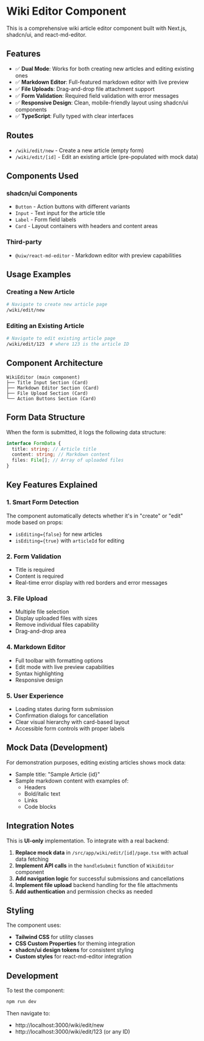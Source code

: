 # Wiki Editor Component

This is a comprehensive wiki article editor component built with Next.js, shadcn/ui, and react-md-editor.

## Features

- ✅ **Dual Mode**: Works for both creating new articles and editing existing ones
- ✅ **Markdown Editor**: Full-featured markdown editor with live preview
- ✅ **File Uploads**: Drag-and-drop file attachment support
- ✅ **Form Validation**: Required field validation with error messages
- ✅ **Responsive Design**: Clean, mobile-friendly layout using shadcn/ui components
- ✅ **TypeScript**: Fully typed with clear interfaces

## Routes

- `/wiki/edit/new` - Create a new article (empty form)
- `/wiki/edit/[id]` - Edit an existing article (pre-populated with mock data)

## Components Used

### shadcn/ui Components

- `Button` - Action buttons with different variants
- `Input` - Text input for the article title
- `Label` - Form field labels
- `Card` - Layout containers with headers and content areas

### Third-party

- `@uiw/react-md-editor` - Markdown editor with preview capabilities

## Usage Examples

### Creating a New Article

```bash
# Navigate to create new article page
/wiki/edit/new
```

### Editing an Existing Article

```bash
# Navigate to edit existing article page
/wiki/edit/123  # where 123 is the article ID
```

## Component Architecture

```
WikiEditor (main component)
├── Title Input Section (Card)
├── Markdown Editor Section (Card)
├── File Upload Section (Card)
└── Action Buttons Section (Card)
```

## Form Data Structure

When the form is submitted, it logs the following data structure:

```typescript
interface FormData {
  title: string; // Article title
  content: string; // Markdown content
  files: File[]; // Array of uploaded files
}
```

## Key Features Explained

### 1. Smart Form Detection

The component automatically detects whether it's in "create" or "edit" mode based on props:

- `isEditing={false}` for new articles
- `isEditing={true}` with `articleId` for editing

### 2. Form Validation

- Title is required
- Content is required
- Real-time error display with red borders and error messages

### 3. File Upload

- Multiple file selection
- Display uploaded files with sizes
- Remove individual files capability
- Drag-and-drop area

### 4. Markdown Editor

- Full toolbar with formatting options
- Edit mode with live preview capabilities
- Syntax highlighting
- Responsive design

### 5. User Experience

- Loading states during form submission
- Confirmation dialogs for cancellation
- Clear visual hierarchy with card-based layout
- Accessible form controls with proper labels

## Mock Data (Development)

For demonstration purposes, editing existing articles shows mock data:

- Sample title: "Sample Article {id}"
- Sample markdown content with examples of:
  - Headers
  - Bold/italic text
  - Links
  - Code blocks

## Integration Notes

This is **UI-only** implementation. To integrate with a real backend:

1. **Replace mock data** in `/src/app/wiki/edit/[id]/page.tsx` with actual data fetching
2. **Implement API calls** in the `handleSubmit` function of `WikiEditor` component
3. **Add navigation logic** for successful submissions and cancellations
4. **Implement file upload** backend handling for the file attachments
5. **Add authentication** and permission checks as needed

## Styling

The component uses:

- **Tailwind CSS** for utility classes
- **CSS Custom Properties** for theming integration
- **shadcn/ui design tokens** for consistent styling
- **Custom styles** for react-md-editor integration

## Development

To test the component:

```bash
npm run dev
```

Then navigate to:

- http://localhost:3000/wiki/edit/new
- http://localhost:3000/wiki/edit/123 (or any ID)
